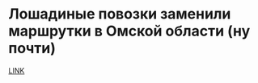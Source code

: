 # Лошадиные повозки заменили маршрутки в Омской области (ну почти)



[LINK](https://varlamov.ru/2050071.html)